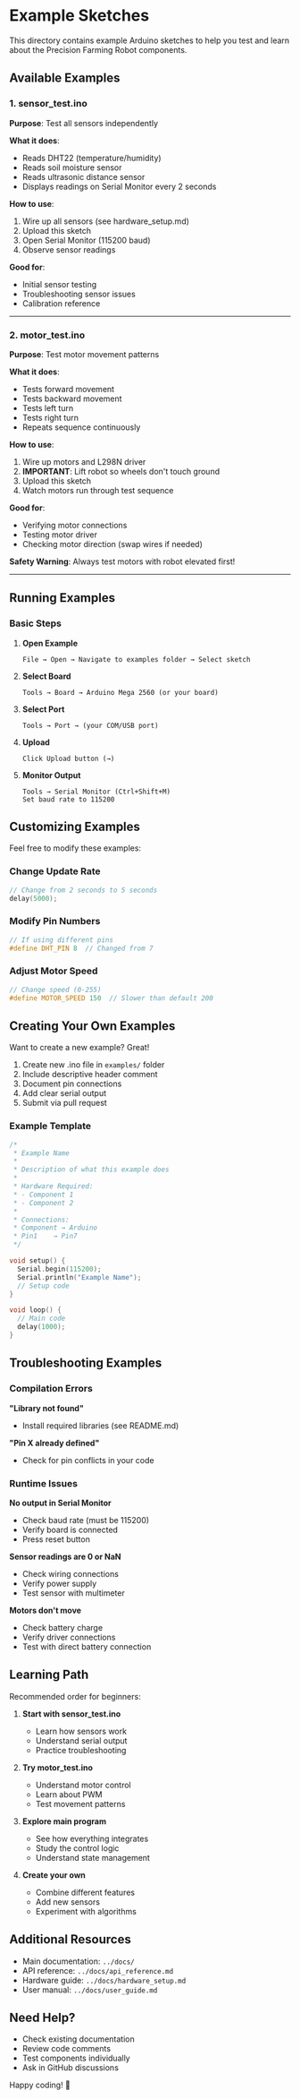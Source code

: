 # Example Sketches

This directory contains example Arduino sketches to help you test and learn about the Precision Farming Robot components.

## Available Examples

### 1. sensor_test.ino

**Purpose**: Test all sensors independently

**What it does**:
- Reads DHT22 (temperature/humidity)
- Reads soil moisture sensor
- Reads ultrasonic distance sensor
- Displays readings on Serial Monitor every 2 seconds

**How to use**:
1. Wire up all sensors (see hardware_setup.md)
2. Upload this sketch
3. Open Serial Monitor (115200 baud)
4. Observe sensor readings

**Good for**:
- Initial sensor testing
- Troubleshooting sensor issues
- Calibration reference

---

### 2. motor_test.ino

**Purpose**: Test motor movement patterns

**What it does**:
- Tests forward movement
- Tests backward movement
- Tests left turn
- Tests right turn
- Repeats sequence continuously

**How to use**:
1. Wire up motors and L298N driver
2. **IMPORTANT**: Lift robot so wheels don't touch ground
3. Upload this sketch
4. Watch motors run through test sequence

**Good for**:
- Verifying motor connections
- Testing motor driver
- Checking motor direction (swap wires if needed)

**Safety Warning**: Always test motors with robot elevated first!

---

## Running Examples

### Basic Steps

1. **Open Example**
   ```
   File → Open → Navigate to examples folder → Select sketch
   ```

2. **Select Board**
   ```
   Tools → Board → Arduino Mega 2560 (or your board)
   ```

3. **Select Port**
   ```
   Tools → Port → (your COM/USB port)
   ```

4. **Upload**
   ```
   Click Upload button (→)
   ```

5. **Monitor Output**
   ```
   Tools → Serial Monitor (Ctrl+Shift+M)
   Set baud rate to 115200
   ```

## Customizing Examples

Feel free to modify these examples:

### Change Update Rate
```cpp
// Change from 2 seconds to 5 seconds
delay(5000);
```

### Modify Pin Numbers
```cpp
// If using different pins
#define DHT_PIN 8  // Changed from 7
```

### Adjust Motor Speed
```cpp
// Change speed (0-255)
#define MOTOR_SPEED 150  // Slower than default 200
```

## Creating Your Own Examples

Want to create a new example? Great!

1. Create new .ino file in `examples/` folder
2. Include descriptive header comment
3. Document pin connections
4. Add clear serial output
5. Submit via pull request

### Example Template

```cpp
/*
 * Example Name
 * 
 * Description of what this example does
 * 
 * Hardware Required:
 * - Component 1
 * - Component 2
 * 
 * Connections:
 * Component → Arduino
 * Pin1    → Pin7
 */

void setup() {
  Serial.begin(115200);
  Serial.println("Example Name");
  // Setup code
}

void loop() {
  // Main code
  delay(1000);
}
```

## Troubleshooting Examples

### Compilation Errors

**"Library not found"**
- Install required libraries (see README.md)

**"Pin X already defined"**
- Check for pin conflicts in your code

### Runtime Issues

**No output in Serial Monitor**
- Check baud rate (must be 115200)
- Verify board is connected
- Press reset button

**Sensor readings are 0 or NaN**
- Check wiring connections
- Verify power supply
- Test sensor with multimeter

**Motors don't move**
- Check battery charge
- Verify driver connections
- Test with direct battery connection

## Learning Path

Recommended order for beginners:

1. **Start with sensor_test.ino**
   - Learn how sensors work
   - Understand serial output
   - Practice troubleshooting

2. **Try motor_test.ino**
   - Understand motor control
   - Learn about PWM
   - Test movement patterns

3. **Explore main program**
   - See how everything integrates
   - Study the control logic
   - Understand state management

4. **Create your own**
   - Combine different features
   - Add new sensors
   - Experiment with algorithms

## Additional Resources

- Main documentation: `../docs/`
- API reference: `../docs/api_reference.md`
- Hardware guide: `../docs/hardware_setup.md`
- User manual: `../docs/user_guide.md`

## Need Help?

- Check existing documentation
- Review code comments
- Test components individually
- Ask in GitHub discussions

Happy coding! 🚀
